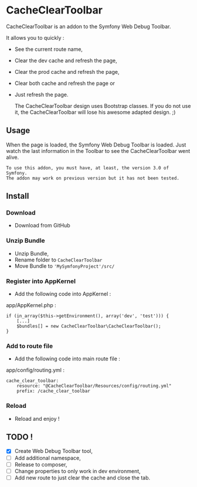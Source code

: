 # CacheClearToolbar

CacheClearToolbar is an addon to the Symfony Web Debug Toolbar.

It allows you to quickly :
* See the current route name,
* Clear the dev cache and refresh the page,
* Clear the prod cache and refresh the page,
* Clear both cache and refresh the page or
* Just refresh the page.


    The CacheClearToolbar design uses Bootstrap classes.
    If you do not use it, the CacheClearToolbar will lose his awesome adapted design. ;)

## Usage
When the page is loaded, the Symfony Web Debug Toolbar is loaded. Just watch the last information in the Toolbar to see the CacheClearToolbar went alive.

    To use this addon, you must have, at least, the version 3.0 of Symfony.
    The addon may work on previous version but it has not been tested.

## Install

### Download
* Download from GitHub

### Unzip Bundle
* Unzip Bundle,
* Rename folder to `CacheClearToolbar`
* Move Bundle to `'MySymfonyProject'/src/`

### Register into AppKernel
* Add the following code into AppKernel :

app/AppKernel.php :

    if (in_array($this->getEnvironment(), array('dev', 'test'))) {
        [...]
        $bundles[] = new CacheClearToolbar\CacheClearToolbar();
    }

### Add to route file
* Add the following code into main route file :

app/config/routing.yml :

    cache_clear_toolbar:
        resource: "@CacheClearToolbar/Resources/config/routing.yml"
        prefix: /cache_clear_toolbar

### Reload
* Reload and enjoy !

## TODO !
 - [x] Create Web Debug Toolbar tool,
 - [ ] Add additional namespace,
 - [ ] Release to composer,
 - [ ] Change properties to only work in dev environment,
 - [ ] Add new route to just clear the cache and close the tab.
